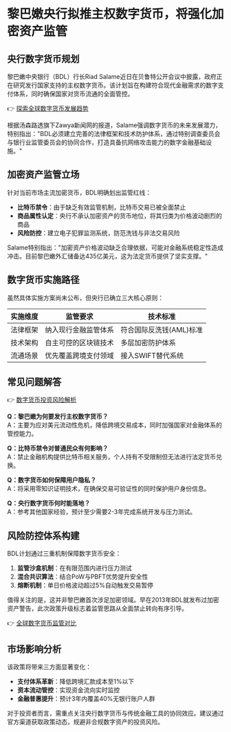 # 黎巴嫩央行拟推主权数字货币，将强化加密资产监管

## 央行数字货币规划

黎巴嫩中央银行（BDL）行长Riad Salame近日在贝鲁特公开会议中披露，政府正在研究发行国家支持的主权数字货币。该计划旨在构建符合现代金融需求的数字支付体系，同时确保国家对货币流通的全面管控。

👉 [探索全球数字货币发展趋势](https://bit.ly/okx_welcome)

根据汤森路透旗下Zawya新闻网的报道，Salame强调数字货币的未来发展潜力，特别指出："BDL必须建立完善的法律框架和技术防护体系，通过特别调查委员会与银行业监管委员会的协同合作，打造具备抗网络攻击能力的数字金融基础设施。"

## 加密资产监管立场

针对当前市场主流加密货币，BDL明确划出监管红线：
- **比特币禁令**：由于缺乏有效监管机制，比特币交易已被全面禁止
- **商品属性认定**：央行不承认加密资产的货币地位，将其归类为价格波动剧烈的商品
- **风险防控**：建立电子犯罪监测系统，防范洗钱与非法交易风险

Salame特别指出："加密资产价格波动缺乏合理依据，可能对金融系统稳定性造成冲击。目前黎巴嫩外汇储备达435亿美元，这为法定货币提供了坚实支撑。"

## 数字货币实施路径

虽然具体实施方案尚未公布，但央行已确立三大核心原则：

| 实施维度        | 监管要求                  | 技术标准                |
|-----------------|---------------------------|-------------------------|
| 法律框架        | 纳入现行金融监管体系      | 符合国际反洗钱(AML)标准 |
| 技术架构        | 自主可控的区块链技术      | 多层加密防护体系        |
| 流通场景        | 优先覆盖跨境支付领域      | 接入SWIFT替代系统       |

## 常见问题解答

👉 [数字货币投资风险解析](https://bit.ly/okx_welcome)

**Q：黎巴嫩为何要发行主权数字货币？**  
A：主要为应对美元流动性危机，降低跨境交易成本，同时加强国家对金融体系的管控能力。

**Q：比特币禁令对普通民众有何影响？**  
A：禁止金融机构提供比特币相关服务，个人持有不受限制但无法进行法定货币兑换。

**Q：数字货币如何保障用户隐私？**  
A：将采用零知识证明技术，在确保交易可验证性的同时保护用户身份信息。

**Q：央行数字货币何时能落地？**  
A：参考其他国家经验，预计至少需要2-3年完成系统开发与压力测试。

## 风险防控体系构建

BDL计划通过三重机制保障数字货币安全：
1. **监管沙盒机制**：在有限范围内进行压力测试
2. **混合共识算法**：结合PoW与PBFT优势提升安全性
3. **熔断机制**：单日价格波动超过5%自动触发交易暂停

值得关注的是，这并非黎巴嫩首次涉足加密领域。早在2013年BDL就发布过加密资产警告，此次政策升级标志着监管思路从全面禁止转向有序引导。

👉 [全球数字货币监管对比](https://bit.ly/okx_welcome)

## 市场影响分析

该政策将带来三方面显著变化：
- **支付体系革新**：降低跨境汇款成本至1%以下
- **资本流动管控**：实现资金流向实时监控
- **金融普惠提升**：预计3年内覆盖40%无银行账户人群

对于投资者而言，需重点关注央行数字货币与传统金融工具的协同效应。建议通过官方渠道获取政策动态，规避非合规数字资产的投资风险。